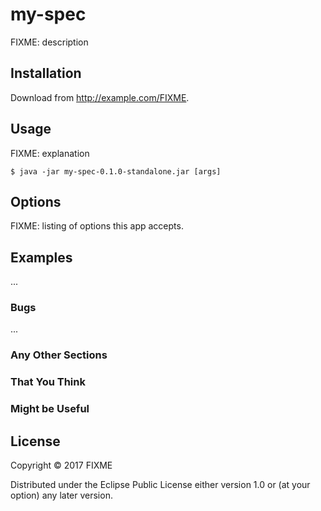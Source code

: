 # my-spec

FIXME: description

## Installation

Download from http://example.com/FIXME.

## Usage

FIXME: explanation

    $ java -jar my-spec-0.1.0-standalone.jar [args]

## Options

FIXME: listing of options this app accepts.

## Examples

...

### Bugs

...

### Any Other Sections
### That You Think
### Might be Useful

## License

Copyright © 2017 FIXME

Distributed under the Eclipse Public License either version 1.0 or (at
your option) any later version.
